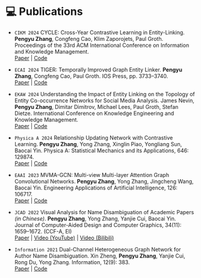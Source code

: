 
# 💻 Publications

- ``CIKM 2024`` CYCLE: Cross-Year Contrastive Learning in Entity-Linking. **Pengyu Zhang**, Congfeng Cao, Klim Zaporojets, Paul Groth. Proceedings of the 33rd ACM International Conference on Information and Knowledge Management.  
[Paper](https://github.com/pengyu-zhang/pengyu-zhang.github.io/blob/main/pdf/CYCLE.pdf) | [Code](https://github.com/pengyu-zhang/CYCLE-Cross-Year-Contrastive-Learning-in-Entity-Linking)

- ``ECAI 2024`` TIGER: Temporally Improved Graph Entity Linker. **Pengyu Zhang**, Congfeng Cao, Paul Groth. IOS Press, pp. 3733–3740.  
[Paper](https://github.com/pengyu-zhang/pengyu-zhang.github.io/blob/main/pdf/TIGER.pdf) | [Code](https://github.com/pengyu-zhang/TIGER-Temporally-Improved-Graph-Entity-Linker)

- ``EKAW 2024`` Understanding the Impact of Entity Linking on the Topology of Entity Co-occurrence Networks for Social Media Analysis. James Nevin, **Pengyu Zhang**, Dimitar Dimitrov, Michael Lees, Paul Groth, Stefan Dietze. International Conference on Knowledge Engineering and Knowledge Management.  
[Paper](https://link.springer.com/chapter/10.1007/978-3-031-77792-9_5) | [Code](https://github.com/jim-g-n/Tweet-Linked-Entity-Co-occurrence)

- ``Physica A 2024`` Relationship Updating Network with Contrastive Learning. **Pengyu Zhang**, Yong Zhang, Xinglin Piao, Yongliang Sun, Baocai Yin. Physica A: Statistical Mechanics and its Applications, 646: 129874.  
[Paper](https://github.com/pengyu-zhang/pengyu-zhang.github.io/blob/main/pdf/RUNCL.pdf) | [Code](https://github.com/pengyu-zhang/RUNCL-Relationship-Updating-Network-with-Contrastive-Learning)

- ``EAAI 2023`` MVMA-GCN: Multi-view Multi-layer Attention Graph Convolutional Networks. **Pengyu Zhang**, Yong Zhang, Jingcheng Wang, Baocai Yin. Engineering Applications of Artificial Intelligence, 126: 106717.  
[Paper](https://github.com/pengyu-zhang/pengyu-zhang.github.io/blob/main/pdf/MVMA-GCN.pdf) | [Code](https://github.com/pengyu-zhang/MVMA-GCN)

- ``JCAD 2022`` Visual Analysis for Name Disambiguation of Academic Papers *(in Chinese)*. **Pengyu Zhang**, Yong Zhang, Yanjie Cui, Baocai Yin. Journal of Computer-Aided Design and Computer Graphics, 34(11): 1659–1672. (CCF-A, EI)  
[Paper](https://github.com/pengyu-zhang/pengyu-zhang.github.io/blob/main/pdf/Visual_Analysis.pdf) | [Video (YouTube)](https://www.youtube.com/watch?v=sZGQ9jVOcU0&ab_channel=PengyuZhang) | [Video (Bilibili)](https://www.bilibili.com/video/BV1QM4m1k77Q/?share_source=copy_web&vd_source=0f0c53b1336c0b7fd125e87e18787003)

- ``Information 2021`` Dual-Channel Heterogeneous Graph Network for Author Name Disambiguation. Xin Zheng, **Pengyu Zhang**, Yanjie Cui, Rong Du, Yong Zhang. Information, 12(9): 383.  
[Paper](https://github.com/pengyu-zhang/pengyu-zhang.github.io/blob/main/pdf/Dual-Channel.pdf) | [Code](https://github.com/pengyu-zhang/Dual-channel-Heterogeneous-Graph-Network-for-Author-Name-Disambiguation)
